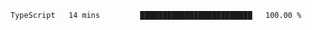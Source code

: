 
<!--START_SECTION:waka-->

```txt
TypeScript   14 mins         █████████████████████████   100.00 %
```

<!--END_SECTION:waka-->

<!--unk0e-ctrlmd-blitzh-Klöggr-->
